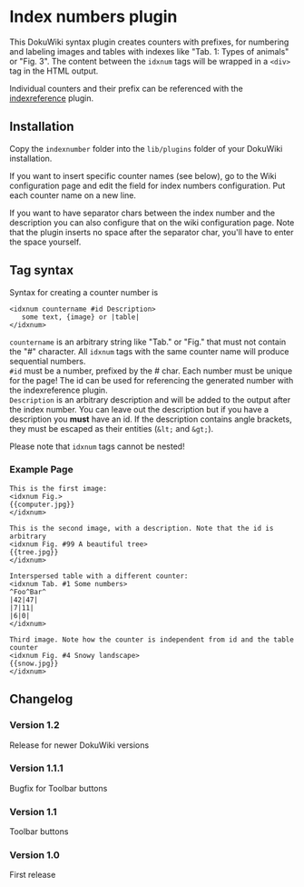 # Index numbers plugin

This DokuWiki syntax plugin creates counters with prefixes, for numbering
and labeling images and tables with indexes like "Tab. 1: Types of animals"
or "Fig. 3". The content between the `idxnum` tags will be wrapped in a 
`<div>` tag in the HTML output.

Individual counters and their prefix can be referenced with the
[indexreference](https://github.com/gbirke/indexreference) plugin.

## Installation
Copy the `indexnumber` folder into the `lib/plugins` folder of your DokuWiki installation.

If you want to insert specific counter names (see below), go to the Wiki 
configuration page and edit the field for index numbers configuration. 
Put each counter name on a new line.

If you want to have separator chars between the index number and the description 
you can also configure that on the wiki configuration page. Note that the plugin
inserts no space after the separator char, you'll have to enter the space yourself.

## Tag syntax
Syntax for creating a counter number is 

    <idxnum countername #id Description>
       some text, {image} or |table|
    </idxnum>

`countername` is an arbitrary string like "Tab." or "Fig." that must not contain
the "#" character. All `idxnum` tags with the same counter name will produce sequential
numbers.  
`#id` must be a number, prefixed by the # char. Each number must be unique for the page!
The id can be used for referencing the generated number with the indexreference plugin.  
`Description` is an arbitrary description and will be added to the output after
the index number. You can leave out the description but if you have a description 
you **must** have an id. If the description contains angle brackets, they must be 
escaped as their entities (`&lt;` and `&gt;`).

Please note that `idxnum` tags cannot be nested!

### Example Page

    This is the first image:
    <idxnum Fig.>
    {{computer.jpg}}
    </idxnum>

    This is the second image, with a description. Note that the id is arbitrary
    <idxnum Fig. #99 A beautiful tree>
    {{tree.jpg}}
    </idxnum>

    Interspersed table with a different counter:
    <idxnum Tab. #1 Some numbers>
    ^Foo^Bar^
    |42|47|
    |7|11|
    |6|0|
    </idxnum>

    Third image. Note how the counter is independent from id and the table counter
    <idxnum Fig. #4 Snowy landscape>
    {{snow.jpg}}
    </idxnum>

## Changelog

### Version 1.2
Release for newer DokuWiki versions

### Version 1.1.1
Bugfix for Toolbar buttons

### Version 1.1
Toolbar buttons

### Version 1.0
First release

